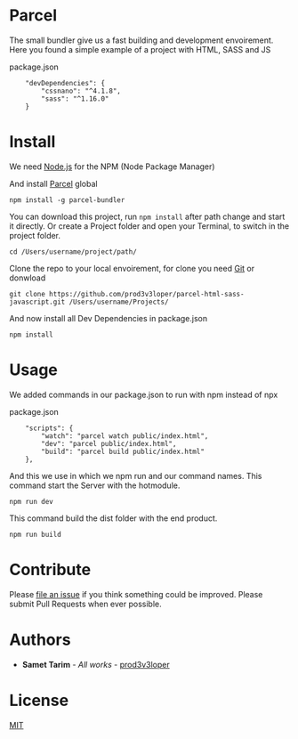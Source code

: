 # Parcel

The small bundler give us a fast building and development envoirement.
Here you found a simple example of a project with HTML, SASS and JS

package.json
```
    "devDependencies": {
        "cssnano": "^4.1.8",
        "sass": "^1.16.0"
    }
```

# Install

We need [Node.js](https://nodejs.org/en/) for the NPM (Node Package Manager)

And install [Parcel](https://parceljs.org/) global
```
npm install -g parcel-bundler
```

You can download this project, run `npm install` after path change and start it directly.
Or create a Project folder and open your Terminal, to switch in the project folder.
```
cd /Users/username/project/path/
```
Clone the repo to your local envoirement, for clone you need [Git](https://git-scm.com/) or donwload
```
git clone https://github.com/prod3v3loper/parcel-html-sass-javascript.git /Users/username/Projects/
```
And now install all Dev Dependencies in package.json
```
npm install
```

# Usage
We added commands in our package.json to run with npm instead of npx

package.json
```
    "scripts": {
        "watch": "parcel watch public/index.html",
        "dev": "parcel public/index.html",
        "build": "parcel build public/index.html"
    },
```

And this we use in which we npm run and our command names.
This command start the Server with the hotmodule.
```
npm run dev
```
This command build the dist folder with the end product.
```
npm run build
```

# Contribute

Please [file an issue](https://github.com/prod3v3loper/parcel-html-sass-javascript/issues) if you
think something could be improved. Please submit Pull Requests when ever
possible.

# Authors

* **Samet Tarim** - *All works* - [prod3v3loper](https://www.tnado.com/author/prod3v3loper/)

# License

[MIT](https://github.com/prod3v3loper/parcel-html-sass-javascript/blob/master/LICENSE)